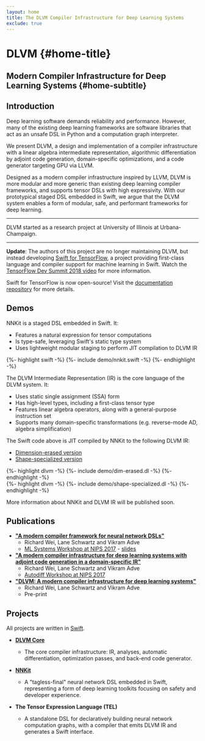 ```yaml
---
layout: home
title: The DLVM Compiler Infrastructure for Deep Learning Systems
exclude: true
---
```


# DLVM {#home-title}

## Modern Compiler Infrastructure for Deep Learning Systems {#home-subtitle}

## Introduction

Deep learning software demands reliability and performance.
However, many of the existing deep learning frameworks are software libraries
that act as an unsafe DSL in Python and a computation graph interpreter.

We present DLVM, a design and implementation of a compiler infrastructure
with a linear algebra intermediate representation, algorithmic differentiation
by adjoint code generation, domain-specific optimizations, and a code generator
targeting GPU via LLVM.

Designed as a modern compiler infrastructure inspired by LLVM, DLVM is more modular
and more generic than existing deep learning compiler frameworks, and supports
tensor DSLs with high expressivity. With our prototypical staged DSL embedded in Swift,
we argue that the DLVM system enables a form of modular, safe, and performant frameworks
for deep learning.

---

DLVM started as a research project at University of Illinois at Urbana-Champaign.

---

**Update**: The authors of this project are no longer maintaining DLVM, but instead developing
[Swift for TensorFlow](https://www.tensorflow.org/community/swift), a project
providing first-class language and compiler support for machine learning in Swift.
Watch the [TensorFlow Dev Summit 2018 video](https://www.youtube.com/watch?v=Yze693W4MaU) for more information.

Swift for TensorFlow is now open-source! Visit the [documentation repository](https://github.com/tensorflow/swift)
for more details.

## Demos

NNKit is a staged DSL embedded in Swift. It:
 - Features a natural expression for tensor computations
 - Is type-safe, leveraging Swift's static type system
 - Uses lightweight modular staging to perform JIT compilation to DLVM IR

{%- highlight swift -%}
{%- include demo/nnkit.swift -%}
{%- endhighlight -%}

The DLVM Intermediate Representation (IR) is the core language of the DLVM system. It:
 - Uses static single assignment (SSA) form
 - Has high-level types, including a first-class tensor type
 - Features linear algebra operators, along with a general-purpose instruction set
 - Supports many domain-specific transformations (e.g. reverse-mode AD, algebra simplification)

The Swift code above is JIT compiled by NNKit to the following DLVM IR:

<ul class="nav nav-tabs" id="dlvm-ir-demo" role="tablist">
  <li class="nav-item">
    <a class="nav-link active" id="dim-erased-tab" data-toggle="tab" href="#dim-erased" role="tab" aria-controls="dim-erased" aria-selected="true">
      Dimension-erased version
    </a>
  </li>
  <li class="nav-item">
    <a class="nav-link" id="shape-specialized-tab" data-toggle="tab" href="#shape-specialized" role="tab" aria-controls="shape-specialized" aria-selected="false">
      Shape-specialized version
    </a>
  </li>
</ul>
<div class="tab-content" id="dlvm-ir-demo-content">
  <div class="tab-pane fade show active" id="dim-erased" role="tabpanel" aria-labelledby="dim-erased-tab">
    {%- highlight dlvm -%}
    {%- include demo/dim-erased.dl -%}
    {%- endhighlight -%}
  </div>
  <div class="tab-pane fade" id="shape-specialized" role="tabpanel" aria-labelledby="shape-specialized-tab">
    {%- highlight dlvm -%}
    {%- include demo/shape-specialized.dl -%}
    {%- endhighlight -%}
  </div>
</div>

More information about NNKit and DLVM IR will be published soon.

## Publications

- [**"A modern compiler framework for neural network DSLs"**](http://learningsys.org/nips17/assets/papers/paper_23.pdf)
  - Richard Wei, Lane Schwartz and Vikram Adve
  - [ML Systems Workshop at NIPS 2017](http://learningsys.org/nips17/) - [slides](http://learningsys.org/nips17/assets/slides/dlvm-nips17.pdf)
- [**"A modern compiler infrastructure for deep learning systems with adjoint code generation in a domain-specific IR"**](https://openreview.net/forum?id=SJo1PLzCW)
  - Richard Wei, Lane Schwartz and Vikram Adve
  - [Autodiff Workshop at NIPS 2017](https://autodiff-workshop.github.io/)
- [**"DLVM: A modern compiler infrastructure for deep learning systems"**](https://arxiv.org/abs/1711.03016)
  - Richard Wei, Lane Schwartz and Vikram Adve
  - Pre-print

## Projects

All projects are written in [Swift](https://swift.org/about).

- [**DLVM Core**](https://github.com/dlvm-team/dlvm-core)
  - The core compiler infrastructure: IR, analyses, automatic differentiation,
    optimization passes, and back-end code generator.

- [**NNKit**](https://github.com/dlvm-team/NNKit)
  - A "tagless-final" neural network DSL embedded in Swift, representing a form
    of deep learning toolkits focusing on safety and developer experience.

- **The Tensor Expression Language (TEL)**
  - A standalone DSL for declaratively building neural network computation
    graphs, with a compiler that emits DLVM IR and generates a Swift interface.
